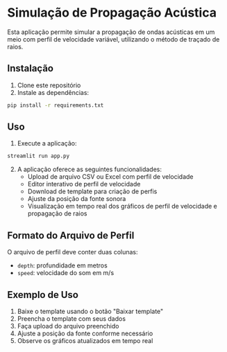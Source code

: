 # Simulação de Propagação Acústica

Esta aplicação permite simular a propagação de ondas acústicas em um meio com perfil de velocidade variável, utilizando o método de traçado de raios.

## Instalação

1. Clone este repositório
2. Instale as dependências:
```bash
pip install -r requirements.txt
```

## Uso

1. Execute a aplicação:
```bash
streamlit run app.py
```

2. A aplicação oferece as seguintes funcionalidades:
   - Upload de arquivo CSV ou Excel com perfil de velocidade
   - Editor interativo de perfil de velocidade
   - Download de template para criação de perfis
   - Ajuste da posição da fonte sonora
   - Visualização em tempo real dos gráficos de perfil de velocidade e propagação de raios

## Formato do Arquivo de Perfil

O arquivo de perfil deve conter duas colunas:
- `depth`: profundidade em metros
- `speed`: velocidade do som em m/s

## Exemplo de Uso

1. Baixe o template usando o botão "Baixar template"
2. Preencha o template com seus dados
3. Faça upload do arquivo preenchido
4. Ajuste a posição da fonte conforme necessário
5. Observe os gráficos atualizados em tempo real 
